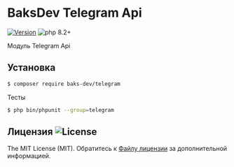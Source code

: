 # BaksDev Telegram Api

[![Version](https://img.shields.io/badge/version-7.0.26-blue)](https://github.com/baks-dev/telegram/releases)
![php 8.2+](https://img.shields.io/badge/php-min%208.1-red.svg)

Модуль Telegram Api

## Установка

``` bash
$ composer require baks-dev/telegram
```

Тесты

``` bash
$ php bin/phpunit --group=telegram
```


## Лицензия ![License](https://img.shields.io/badge/MIT-green)

The MIT License (MIT). Обратитесь к [Файлу лицензии](LICENSE.md) за дополнительной информацией.
